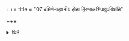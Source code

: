+++
title = "07 दक्षिणेनाहवनीयं होता हिरण्यकशिपावुपविशति"

+++

<details><summary>थिते</summary>

दक्षिणेनाहवनीयं होता हिरण्यकशिपावुपविशति पारिप्लवं भौवन्यवं चाचिख्यासन् ७
</details>

